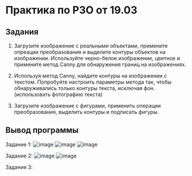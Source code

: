 # Практика по РЗО от 19.03

## Задания
1. Загрузите изображение с реальными объектами, примените опреации преобразования и выделите контуры объектов на изображении. Используйте черно-белое изображение, цветное и примените метод Canny для обнаружения границ на изображениях.

2. Используя метод Canny, найдите контуры на изображении с текстом. Попробуйте настроить параметры метода так, чтобы обнаруживались только контуры текста, исключая фон. (использовать фотографию текста)

3. Загрузите изображение с фигурами, применить операции преобразования, выделить контуры и подписать фигуры.

## Вывод программы

Задание 1:
![image](https://github.com/Maria-Bedareva/Pr_OpenCV_19.03/assets/82601289/a7c5ecf6-f946-487b-bb3f-a57f7c66e055)
![image](https://github.com/Maria-Bedareva/Pr_OpenCV_19.03/assets/82601289/d126cf36-c5b8-44ae-9356-241468051a2d)
![image](https://github.com/Maria-Bedareva/Pr_OpenCV_19.03/assets/82601289/ba3ba6c4-08ef-4294-a00f-2baaa19b74bf)

Задание 2:
![image](https://github.com/Maria-Bedareva/Pr_OpenCV_19.03/assets/82601289/e6e83635-51db-4892-84c2-344e601b83a2)
![image](https://github.com/Maria-Bedareva/Pr_OpenCV_19.03/assets/82601289/edaeb1ad-9460-4a81-ae3e-afe872494d66)



Задание 3:
